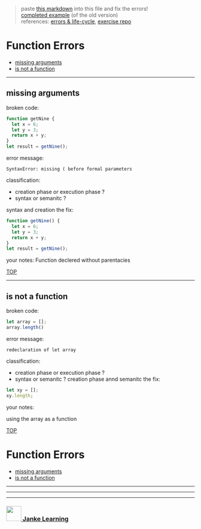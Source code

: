 > paste [this markdown](https://raw.githubusercontent.com/janke-learning/errors/master/functions.md) into this file and fix the errors!  
> [completed example](https://github.com/AlfiYusrina/hyf-javascript1/blob/master/week1/errors_solutions.MD) (of the old version)  
> references: [errors & life-cycle](https://github.com/janke-learning/errors-and-life-cycle), [exercise repo](https://github.com/janke-learning/errors)

# Function Errors

* [missing arguments](#missing-arguments)
* [is not a function](#is-not-a-function)

---

## missing arguments

broken code:
```js
function getNine {
  let x = 6;
  let y = 3;
  return x + y;
}
let result = getNine();
```
error message:
```
SyntaxError: missing ( before formal parameters
```
classification:
* creation phase or execution phase ?
* syntax or semanitc ?

syntax and creation
the fix:
```js
function getNine() {
  let x = 6;
  let y = 3;
  return x + y;
}
let result = getNine();
```
your notes: Function declered without parentacies

[TOP](#function-errors)

---

## is not a function

broken code:
```js
let array = [];
array.length()
```
error message:
```
redeclaration of let array
```
classification:
* creation phase or execution phase ?
* syntax or semanitc ?
creation phase  annd semanitc
the fix:
```js
let xy = [];
xy.length;
```
your notes:

using the array as a function

[TOP](#function-errors)

# Function Errors

* [missing arguments](#missing-arguments)
* [is not a function](#is-not-a-function)

---

___
___
### <a href="http://janke-learning.org" target="_blank"><img src="https://user-images.githubusercontent.com/18554853/50098409-22575780-021c-11e9-99e1-962787adaded.png" width="40" height="40"></img> Janke Learning</a>
